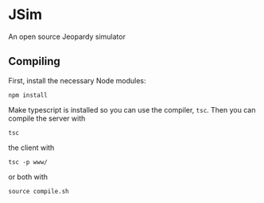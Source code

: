 # JSim
An open source Jeopardy simulator

## Compiling
First, install the necessary Node modules:
```
npm install
```
Make typescript is installed so you can use the compiler, `tsc`. Then you can compile the server with
```
tsc
```
the client with
```
tsc -p www/
```
or both with
```
source compile.sh
```
